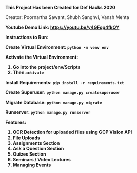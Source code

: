 <b> This Project Has been Created for Def Hacks 2020 </b>

Creator: Poornartha Sawant, Shubh Sanghvi, Vansh Mehta

<b>Youtube Demo Link: https://youtu.be/y4GFop4fkQY <b>

<b> Instructions to Run: </b>

Create Virtual Environment:
` python -m venv env `

Activate the Virtual Environment:
1. Go into the project/env/Scripts
2. Then ` activate `

Install Requirements:
` pip install -r requirements.txt `

Create Superuser:
` python manage.py createsuperuser `

Migrate Database:
` python manage.py migrate `

Runserver:
` python manage.py runserver `


<b> Features: </b> 
<br>
1. OCR Detection for uploaded files using GCP Vision API <br>
2. File Uploads <br>
3. Assignments Section <br>
4. Ask a Question Section <br>
5. Quizes Section <br>
6. Seminars / Video Lectures <br>
7. Managing Events <br>

